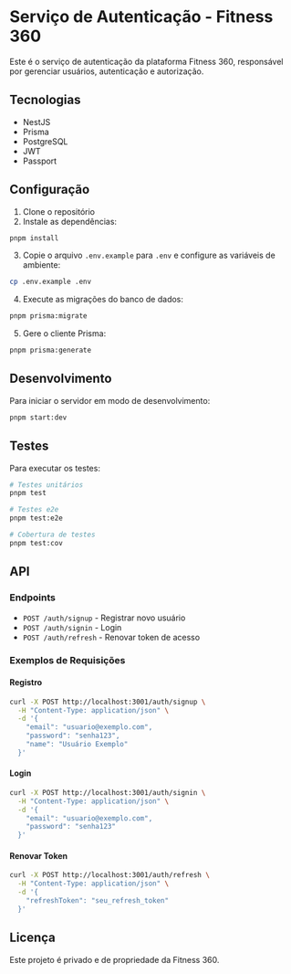 # Serviço de Autenticação - Fitness 360

Este é o serviço de autenticação da plataforma Fitness 360, responsável por gerenciar usuários, autenticação e autorização.

## Tecnologias

- NestJS
- Prisma
- PostgreSQL
- JWT
- Passport

## Configuração

1. Clone o repositório
2. Instale as dependências:
```bash
pnpm install
```

3. Copie o arquivo `.env.example` para `.env` e configure as variáveis de ambiente:
```bash
cp .env.example .env
```

4. Execute as migrações do banco de dados:
```bash
pnpm prisma:migrate
```

5. Gere o cliente Prisma:
```bash
pnpm prisma:generate
```

## Desenvolvimento

Para iniciar o servidor em modo de desenvolvimento:

```bash
pnpm start:dev
```

## Testes

Para executar os testes:

```bash
# Testes unitários
pnpm test

# Testes e2e
pnpm test:e2e

# Cobertura de testes
pnpm test:cov
```

## API

### Endpoints

- `POST /auth/signup` - Registrar novo usuário
- `POST /auth/signin` - Login
- `POST /auth/refresh` - Renovar token de acesso

### Exemplos de Requisições

#### Registro
```bash
curl -X POST http://localhost:3001/auth/signup \
  -H "Content-Type: application/json" \
  -d '{
    "email": "usuario@exemplo.com",
    "password": "senha123",
    "name": "Usuário Exemplo"
  }'
```

#### Login
```bash
curl -X POST http://localhost:3001/auth/signin \
  -H "Content-Type: application/json" \
  -d '{
    "email": "usuario@exemplo.com",
    "password": "senha123"
  }'
```

#### Renovar Token
```bash
curl -X POST http://localhost:3001/auth/refresh \
  -H "Content-Type: application/json" \
  -d '{
    "refreshToken": "seu_refresh_token"
  }'
```

## Licença

Este projeto é privado e de propriedade da Fitness 360.
